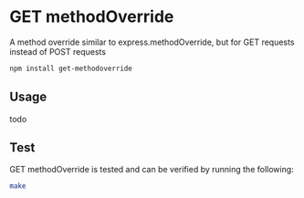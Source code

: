 # GET methodOverride

A method override similar to express.methodOverride, but for GET requests instead of POST requests

``` bash
npm install get-methodoverride
```

## Usage

todo

## Test

GET methodOverride is tested and can be verified by running the following:

``` bash
make
```
